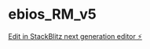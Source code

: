 # ebios_RM_v5

[Edit in StackBlitz next generation editor ⚡️](https://stackblitz.com/~/github.com/abk1969/ebios_RM_v5)